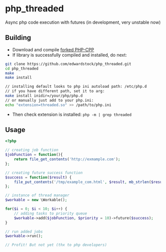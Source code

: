 # php_threaded
Async php code execution with futures (in development, very unstable now)

## Building

* Download and compile [forked PHP-CPP](https://github.com/edwardstock/PHP-CPP)
* If library is successfully compiled and installed, do next:
```bash
git clone https://github.com/edwardstock/php_threaded.git
cd php_threaded
make
make install

// installing default looks to php ini autoload path: /etc/php.d
// if you have different path, set it to arg: 
make install inidir=/your/php/php.d
// or manually just add to your php.ini: 
echo "extension=threaded.so" >> /path/to/php.ini
```

* Then check extension is installed: `php -m | grep threaded`


## Usage

```php
<?php

// creating job function
$jobFunction = function(){
    return file_get_contents('http://exmample.com');
};

// creating future success function
$success = function($result) {
    file_put_contents('/tmp/example_com.html', $result, mb_strlen($result, '8bit'));
};

// instance of thread manager
$workable = new \Workable();

for($i = 0; $i < 10; $i++) {
    // adding tasks to priority queue
    $workable->add($jobFunction, $priority = 10)->future($success);
}

// run added jobs
$workable->run();

// Profit! But not yet (thx to php developers)

```